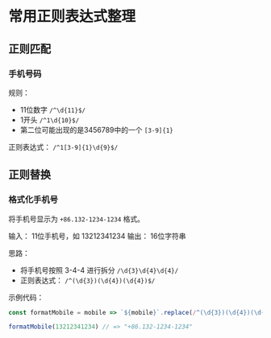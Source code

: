 # 常用正则表达式整理

<!-- toc -->

## 正则匹配

### 手机号码

规则：
- 11位数字 `/^\d{11}$/`
- 1开头 `/^1\d{10}$/`
- 第二位可能出现的是3456789中的一个 `[3-9]{1}`

正则表达式： `/^1[3-9]{1}\d{9}$/`


## 正则替换

### 格式化手机号

将手机号显示为 `+86.132-1234-1234` 格式。

输入： 11位手机号，如 13212341234
输出： 16位字符串

思路：

- 将手机号按照 3-4-4 进行拆分 `/\d{3}\d{4}\d{4}/`
- 正则表达式： `/^(\d{3})(\d{4})(\d{4})$/`

示例代码：

```js
const formatMobile = mobile => `${mobile}`.replace(/^(\d{3})(\d{4})(\d{4})$/, '+86.$1-$2-$3');

formatMobile(13212341234) // => "+86.132-1234-1234"
```
